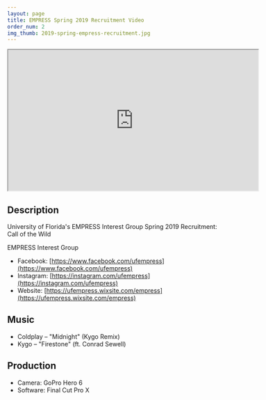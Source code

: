 ```yaml
---
layout: page
title: EMPRESS Spring 2019 Recruitment Video
order_num: 2
img_thumb: 2019-spring-empress-recruitment.jpg
---
```


<div style="text-align:center;">
  <iframe class="youtube-video" width="576" height="324" src="https://www.youtube.com/embed/q4wULOxEHBI?theme=dark&wmode=transparent"></iframe>
</div>

## Description

University of Florida's EMPRESS Interest Group Spring 2019 Recruitment: Call of the Wild

EMPRESS Interest Group

- Facebook: [https://www.facebook.com/ufempress](https://www.facebook.com/ufempress)
- Instagram: [https://instagram.com/ufempress](https://instagram.com/ufempress)
- Website: [https://ufempress.wixsite.com/empress](https://ufempress.wixsite.com/empress)

## Music

- Coldplay – "Midnight" (Kygo Remix)
- Kygo – "Firestone" (ft. Conrad Sewell)

## Production

- Camera: GoPro Hero 6
- Software: Final Cut Pro X
